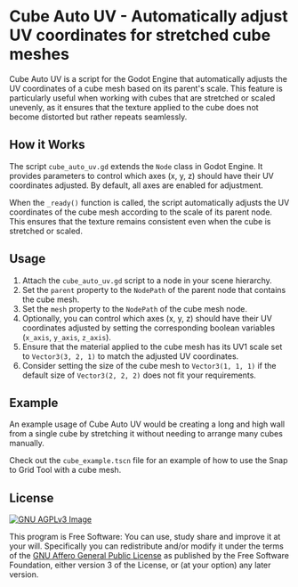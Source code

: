 # Cube Auto UV - Automatically adjust UV coordinates for stretched cube meshes

Cube Auto UV is a script for the Godot Engine that automatically adjusts the UV coordinates of a cube mesh based on its parent's scale. This feature is particularly useful when working with cubes that are stretched or scaled unevenly, as it ensures that the texture applied to the cube does not become distorted but rather repeats seamlessly.

## How it Works

The script `cube_auto_uv.gd` extends the `Node` class in Godot Engine. It provides parameters to control which axes (x, y, z) should have their UV coordinates adjusted. By default, all axes are enabled for adjustment.

When the `_ready()` function is called, the script automatically adjusts the UV coordinates of the cube mesh according to the scale of its parent node. This ensures that the texture remains consistent even when the cube is stretched or scaled.

## Usage

1. Attach the `cube_auto_uv.gd` script to a node in your scene hierarchy.
2. Set the `parent` property to the `NodePath` of the parent node that contains the cube mesh.
3. Set the `mesh` property to the `NodePath` of the cube mesh node.
4. Optionally, you can control which axes (x, y, z) should have their UV coordinates adjusted by setting the corresponding boolean variables (`x_axis`, `y_axis`, `z_axis`).
5. Ensure that the material applied to the cube mesh has its UV1 scale set to `Vector3(3, 2, 1)` to match the adjusted UV coordinates.
6. Consider setting the size of the cube mesh to `Vector3(1, 1, 1)` if the default size of `Vector3(2, 2, 2)` does not fit your requirements.

## Example

An example usage of Cube Auto UV would be creating a long and high wall from a single cube by stretching it without needing to arrange many cubes manually.

Check out the `cube_example.tscn` file for an example of how to use the Snap to Grid Tool with a cube mesh.

## License

[![GNU AGPLv3 Image](https://www.gnu.org/graphics/agplv3-155x51.png)](https://www.gnu.org/licenses/agpl-3.0.html)

This program is Free Software: You can use, study share and improve it at your
will. Specifically you can redistribute and/or modify it under the terms of the
[GNU Affero General Public License](https://www.gnu.org/licenses/agpl-3.0.html) as
published by the Free Software Foundation, either version 3 of the License, or
(at your option) any later version.
